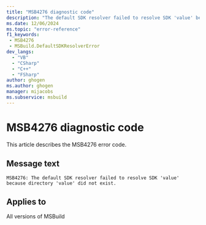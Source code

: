 ```yaml
---
title: "MSB4276 diagnostic code"
description: "The default SDK resolver failed to resolve SDK 'value' because directory 'value' did not exist."
ms.date: 12/06/2024
ms.topic: "error-reference"
f1_keywords:
 - MSB4276
 - MSBuild.DefaultSDKResolverError
dev_langs:
  - "VB"
  - "CSharp"
  - "C++"
  - "FSharp"
author: ghogen
ms.author: ghogen
manager: mijacobs
ms.subservice: msbuild
---
```


# MSB4276 diagnostic code

<!-- :::ErrorDefinitionDescription::: -->
<!-- :::editable-content name="introDescription"::: -->
This article describes the MSB4276 error code.
<!-- :::editable-content-end::: -->

## Message text

```output
MSB4276: The default SDK resolver failed to resolve SDK 'value' because directory 'value' did not exist.
```

<!-- :::editable-content name="postOutputDescription"::: -->
<!-- :::editable-content-end::: -->
<!-- :::ErrorDefinitionDescription-end::: -->

## Applies to

All versions of MSBuild
